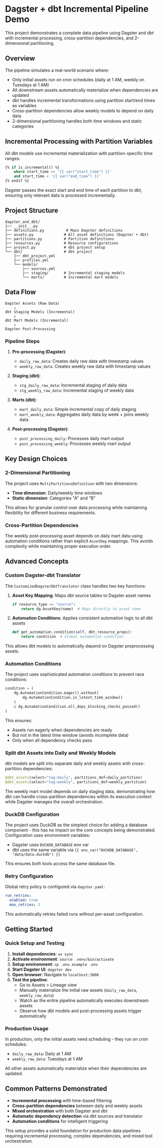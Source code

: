 # Dagster + dbt Incremental Pipeline Demo

This project demonstrates a complete data pipeline using Dagster and dbt with incremental processing, cross-partition dependencies, and 2-dimensional partitioning.

## Overview

The pipeline simulates a real-world scenario where:
- Only initial assets run on cron schedules (daily at 1 AM, weekly on Tuesdays at 1 AM)
- All downstream assets automatically materialize when dependencies are updated
- dbt handles incremental transformations using partition start/end times as variables
- Cross-partition dependencies allow weekly models to depend on daily data
- 2-dimensional partitioning handles both time windows and static categories

## Incremental Processing with Partition Variables

All dbt models use incremental materialization with partition-specific time ranges:
```sql
{% if is_incremental() %}
    where start_time >= '{{ var("start_time") }}' 
    and start_time < '{{ var("end_time") }}'
{% endif %}
```

Dagster passes the exact start and end time of each partition to dbt, ensuring only relevant data is processed incrementally.

## Project Structure

```
dagster_and_dbt/
├── __init__.py
├── definitions.py          # Main Dagster definitions
├── assets.py              # All asset definitions (Dagster + dbt)
├── partitions.py          # Partition definitions
├── resources.py           # Resource configurations
├── project.py             # dbt project setup
└── dbt/                   # dbt project
    ├── dbt_project.yml
    ├── profiles.yml
    └── models/
        ├── sources.yml
        ├── staging/       # Incremental staging models
        └── marts/         # Incremental mart models
```

## Data Flow

```
Dagster Assets (Raw Data)
    ↓
dbt Staging Models (Incremental)
    ↓
dbt Mart Models (Incremental)
    ↓
Dagster Post-Processing
```

### Pipeline Steps

1. **Pre-processing (Dagster)**: 
   - `daily_raw_data`: Creates daily raw data with timestamp values
   - `weekly_raw_data`: Creates weekly raw data with timestamp values

2. **Staging (dbt)**: 
   - `stg_daily_raw_data`: Incremental staging of daily data
   - `stg_weekly_raw_data`: Incremental staging of weekly data

3. **Marts (dbt)**:
   - `mart_daily_data`: Simple incremental copy of daily staging
   - `mart_weekly_data`: Aggregates daily data by week + joins weekly data

4. **Post-processing (Dagster)**:
   - `post_processing_daily`: Processes daily mart output
   - `post_processing_weekly`: Processes weekly mart output

## Key Design Choices

### 2-Dimensional Partitioning

The project uses `MultiPartitionsDefinition` with two dimensions:
- **Time dimension**: Daily/weekly time windows
- **Static dimension**: Categories "A" and "B"

This allows for granular control over data processing while maintaining flexibility for different business requirements.

### Cross-Partition Dependencies

The weekly post-processing asset depends on daily mart data using automation conditions rather than explicit `AssetDep` mappings. This avoids complexity while maintaining proper execution order.


## Advanced Concepts

### Custom Dagster-dbt Translator

The `CustomizedDagsterDbtTranslator` class handles two key functions:

1. **Asset Key Mapping**: Maps dbt source tables to Dagster asset names
   ```python
   if resource_type == "source":
       return dg.AssetKey(name)  # Maps directly to asset name
   ```

2. **Automation Conditions**: Applies consistent automation logic to all dbt assets
   ```python
   def get_automation_condition(self, dbt_resource_props):
       return condition  # Global automation condition
   ```

This allows dbt models to automatically depend on Dagster preprocessing assets.

### Automation Conditions

The project uses sophisticated automation conditions to prevent race conditions:

```python
condition = (
    dg.AutomationCondition.eager().without(
        dg.AutomationCondition.in_latest_time_window()
    )
    & dg.AutomationCondition.all_deps_blocking_checks_passed()
)
```

This ensures:
- Assets run eagerly when dependencies are ready
- But not in the latest time window (avoids incomplete data)
- Only when all dependency checks pass

### Split dbt Assets into Daily and Weekly Models

dbt models are split into separate daily and weekly assets with cross-partition dependencies:

```python
@dbt_assets(select="tag:daily", partitions_def=daily_partition)
@dbt_assets(select="tag:weekly", partitions_def=weekly_partition)
```

The weekly mart model depends on daily staging data, demonstrating how dbt can handle cross-partition dependencies within its execution context while Dagster manages the overall orchestration.

### DuckDB Configuration

The project uses DuckDB as the simplest choice for adding a database component - this has no impact on the core concepts being demonstrated. Configuration uses environment variables:
- Dagster uses `DUCKDB_DATABASE` env var
- dbt uses the same variable via `{{ env_var("DUCKDB_DATABASE", "data/data.duckdb") }}`

This ensures both tools access the same database file.

### Retry Configuration

Global retry policy is configured via `dagster.yaml`:
```yaml
run_retries:
  enabled: true
  max_retries: 3
```

This automatically retries failed runs without per-asset configuration.

## Getting Started

### Quick Setup and Testing

1. **Install dependencies**: `uv sync`
2. **Activate environment**: `source .venv/bin/activate`
3. **Setup environment**: `cp .env.example .env`
4. **Start Dagster UI**: `dagster dev`
5. **Open browser**: Navigate to `localhost:3000`
6. **Test the pipeline**: 
   - Go to Assets > Lineage view
   - Manually materialize the initial raw assets (`daily_raw_data`, `weekly_raw_data`)
   - Watch as the entire pipeline automatically executes downstream assets
   - Observe how dbt models and post-processing assets trigger automatically

### Production Usage

In production, only the initial assets need scheduling - they run on cron schedules:
- `daily_raw_data`: Daily at 1 AM
- `weekly_raw_data`: Tuesdays at 1 AM

All other assets automatically materialize when their dependencies are updated.

## Common Patterns Demonstrated

- **Incremental processing** with time-based filtering
- **Cross-partition dependencies** between daily and weekly assets
- **Mixed orchestration** with both Dagster and dbt
- **Automatic dependency detection** via dbt sources and translator
- **Automation conditions** for intelligent triggering

This setup provides a solid foundation for production data pipelines requiring incremental processing, complex dependencies, and mixed tool orchestration.
